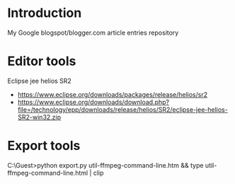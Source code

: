 # Introduction
My Google blogspot/blogger.com article entries repository

# Editor tools
Eclipse jee helios SR2
* https://www.eclipse.org/downloads/packages/release/helios/sr2
* https://www.eclipse.org/downloads/download.php?file=/technology/epp/downloads/release/helios/SR2/eclipse-jee-helios-SR2-win32.zip

# Export tools
C:\Guest>python export.py util-ffmpeg-command-line.htm && type util-ffmpeg-command-line.html | clip


